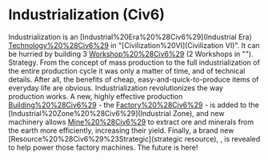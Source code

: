 # Industrialization (Civ6)

Industrialization is an [Industrial%20Era%20%28Civ6%29](Industrial Era) [Technology%20%28Civ6%29](technology) in "[Civilization%20VI](Civilization VI)". It can be hurried by building 3 [Workshop%20%28Civ6%29](Workshops) (2 Workshops in "").
Strategy.
From the concept of mass production to the full industrialization of the entire production cycle it was only a matter of time, and of technical details. After all, the benefits of cheap, easy-and-quick-to-produce items of everyday life are obvious.
Industrialization revolutionizes the way production works. A new, highly effective production [Building%20%28Civ6%29](building) - the [Factory%20%28Civ6%29](Factory) - is added to the [Industrial%20Zone%20%28Civ6%29](Industrial Zone), and new machinery allows [Mine%20%28Civ6%29](Mines) to extract ore and minerals from the earth more efficiently, increasing their yield. Finally, a brand new [Resource%20%28Civ6%29%23Strategic](strategic resource), , is revealed to help power those factory machines. The future is here!